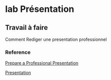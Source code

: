 # lab Présentation 
## Travail à faire
Comment Rediger une presentation professionnel

### Reference
[Prepare a Professional Presentation](https://www.wikihow.com/Prepare-a-Professional-Presentation) 

[Presentation](https://docs.google.com/presentation/d/1mGpnROOk8XR3ClghN48KQ0lCaLll89N4UB7d4rPKYc4/edit?usp=sharing)
